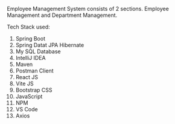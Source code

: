Employee Management System consists of 2 sections. Employee Management and Department Management.  

Tech Stack used:  
1. Spring Boot  
2. Spring Datat JPA Hibernate  
3. My SQL Database  
4. IntelliJ IDEA  
5. Maven  
6. Postman Client  
7. React JS  
8. Vite JS  
9. Bootstrap CSS  
10. JavaScript  
11. NPM  
12. VS Code  
13. Axios    

